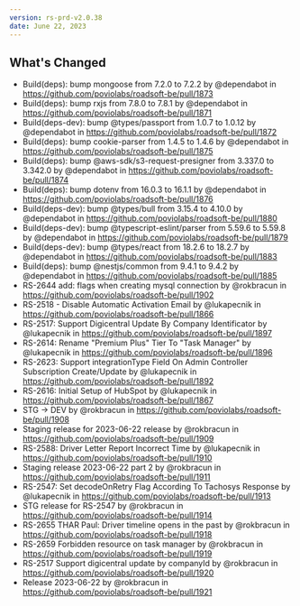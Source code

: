 ```yaml
---
version: rs-prd-v2.0.38
date: June 22, 2023
---
```


## What's Changed
* Build(deps): bump mongoose from 7.2.0 to 7.2.2 by @dependabot in https://github.com/poviolabs/roadsoft-be/pull/1873
* Build(deps): bump rxjs from 7.8.0 to 7.8.1 by @dependabot in https://github.com/poviolabs/roadsoft-be/pull/1871
* Build(deps-dev): bump @types/passport from 1.0.7 to 1.0.12 by @dependabot in https://github.com/poviolabs/roadsoft-be/pull/1872
* Build(deps): bump cookie-parser from 1.4.5 to 1.4.6 by @dependabot in https://github.com/poviolabs/roadsoft-be/pull/1875
* Build(deps): bump @aws-sdk/s3-request-presigner from 3.337.0 to 3.342.0 by @dependabot in https://github.com/poviolabs/roadsoft-be/pull/1874
* Build(deps): bump dotenv from 16.0.3 to 16.1.1 by @dependabot in https://github.com/poviolabs/roadsoft-be/pull/1876
* Build(deps-dev): bump @types/bull from 3.15.4 to 4.10.0 by @dependabot in https://github.com/poviolabs/roadsoft-be/pull/1880
* Build(deps-dev): bump @typescript-eslint/parser from 5.59.6 to 5.59.8 by @dependabot in https://github.com/poviolabs/roadsoft-be/pull/1879
* Build(deps-dev): bump @types/react from 18.2.6 to 18.2.7 by @dependabot in https://github.com/poviolabs/roadsoft-be/pull/1883
* Build(deps): bump @nestjs/common from 9.4.1 to 9.4.2 by @dependabot in https://github.com/poviolabs/roadsoft-be/pull/1885
* RS-2644 add: flags when creating mysql connection by @rokbracun in https://github.com/poviolabs/roadsoft-be/pull/1902
* RS-2518 - Disable Automatic Activation Email by @lukapecnik in https://github.com/poviolabs/roadsoft-be/pull/1866
* RS-2517: Support Digicentral Update By Company Identificator by @lukapecnik in https://github.com/poviolabs/roadsoft-be/pull/1897
* RS-2614: Rename "Premium Plus" Tier To "Task Manager" by @lukapecnik in https://github.com/poviolabs/roadsoft-be/pull/1896
* RS-2623: Support integrationType Field On Admin Controller Subscription Create/Update by @lukapecnik in https://github.com/poviolabs/roadsoft-be/pull/1892
* RS-2616: Initial Setup of HubSpot by @lukapecnik in https://github.com/poviolabs/roadsoft-be/pull/1867
* STG -> DEV by @rokbracun in https://github.com/poviolabs/roadsoft-be/pull/1908
* Staging release for 2023-06-22 release by @rokbracun in https://github.com/poviolabs/roadsoft-be/pull/1909
* RS-2588: Driver Letter Report Incorrect Time by @lukapecnik in https://github.com/poviolabs/roadsoft-be/pull/1910
* Staging release 2023-06-22 part 2 by @rokbracun in https://github.com/poviolabs/roadsoft-be/pull/1911
* RS-2547: Set decodeOnRetry Flag According To Tachosys Response by @lukapecnik in https://github.com/poviolabs/roadsoft-be/pull/1913
* STG release for RS-2547 by @rokbracun in https://github.com/poviolabs/roadsoft-be/pull/1914
* RS-2655 THAR Paul: Driver timeline opens in the past by @rokbracun in https://github.com/poviolabs/roadsoft-be/pull/1918
* RS-2659 Forbidden resource on task manager by @rokbracun in https://github.com/poviolabs/roadsoft-be/pull/1919
* RS-2517 Support digicentral update by companyId by @rokbracun in https://github.com/poviolabs/roadsoft-be/pull/1920
* Release 2023-06-22 by @rokbracun in https://github.com/poviolabs/roadsoft-be/pull/1921
